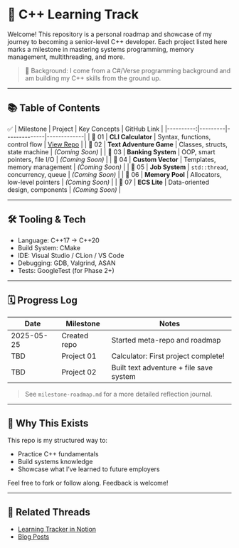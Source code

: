 # 🚀 C++ Learning Track

Welcome! This repository is a personal roadmap and showcase of my journey to becoming a senior-level C++ developer. Each project listed here marks a milestone in mastering systems programming, memory management, multithreading, and more.

> 🎯 Background: I come from a C#/Verse programming background and am building my C++ skills from the ground up.

---

## 📚 Table of Contents
✅
| Milestone | Project | Key Concepts | GitHub Link |
|----------:|---------|--------------|-------------|
| 🔄 01 | **CLI Calculator** | Syntax, functions, control flow | [View Repo](https://github.com/your-username/cpp-calculator) |
| 🔄 02 | **Text Adventure Game** | Classes, structs, state machine | *(Coming Soon)* |
| 🔄 03 | **Banking System** | OOP, smart pointers, file I/O | *(Coming Soon)* |
| 🔄 04 | **Custom Vector** | Templates, memory management | *(Coming Soon)* |
| 🔄 05 | **Job System** | `std::thread`, concurrency, queue | *(Coming Soon)* |
| 🔄 06 | **Memory Pool** | Allocators, low-level pointers | *(Coming Soon)* |
| 🔄 07 | **ECS Lite** | Data-oriented design, components | *(Coming Soon)* |

---

## 🛠️ Tooling & Tech

- Language: C++17 → C++20
- Build System: CMake
- IDE: Visual Studio / CLion / VS Code
- Debugging: GDB, Valgrind, ASAN
- Tests: GoogleTest (for Phase 2+)

---

## 🗓️ Progress Log

| Date | Milestone | Notes |
|------|-----------|-------|
| 2025-05-25 | Created repo | Started meta-repo and roadmap |
| TBD | Project 01 | Calculator: First project complete! |
| TBD | Project 02 | Built text adventure + file save system |

> See `milestone-roadmap.md` for a more detailed reflection journal.

---

## 🧠 Why This Exists

This repo is my structured way to:
- Practice C++ fundamentals
- Build systems knowledge
- Showcase what I’ve learned to future employers

Feel free to fork or follow along. Feedback is welcome!

---

## 🧵 Related Threads
- [Learning Tracker in Notion](#)
- [Blog Posts](#)
